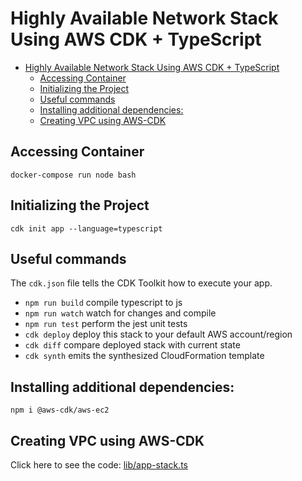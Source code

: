 # Highly Available Network Stack Using AWS CDK + TypeScript

- [Highly Available Network Stack Using AWS CDK + TypeScript](#highly-available-network-stack-using-aws-cdk--typescript)
  - [Accessing Container](#accessing-container)
  - [Initializing the Project](#initializing-the-project)
  - [Useful commands](#useful-commands)
  - [Installing additional dependencies:](#installing-additional-dependencies)
  - [Creating VPC using AWS-CDK](#creating-vpc-using-aws-cdk)

## Accessing Container
```
docker-compose run node bash
```

## Initializing the Project
```
cdk init app --language=typescript
```

## Useful commands

The `cdk.json` file tells the CDK Toolkit how to execute your app.

 * `npm run build`   compile typescript to js
 * `npm run watch`   watch for changes and compile
 * `npm run test`    perform the jest unit tests
 * `cdk deploy`      deploy this stack to your default AWS account/region
 * `cdk diff`        compare deployed stack with current state
 * `cdk synth`       emits the synthesized CloudFormation template

## Installing additional dependencies:
```
npm i @aws-cdk/aws-ec2
```

## Creating VPC using AWS-CDK
Click here to see the code: [lib/app-stack.ts](./lib/app-stack.ts)